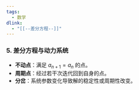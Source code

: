```yaml
---
tags:
  - 数学
dlink:
  - "[[--差分方程--]]"
---
```

### **5. 差分方程与动力系统**  
- **不动点**：满足 $a_{n+1} = a_n$ 的点。  
- **周期点**：经过若干次迭代回到自身的点。  
- **分岔**：系统参数变化导致解的稳定性或周期性改变。
